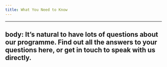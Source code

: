 ```yaml
---
title: What You Need to Know
---
```

---
body: It’s natural to have lots of questions about our programme. Find out all the answers to your questions here, or get in touch to speak with us directly.
---
